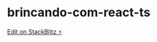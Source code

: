 # brincando-com-react-ts

[Edit on StackBlitz ⚡️](https://stackblitz.com/edit/brincando-com-react-ts)